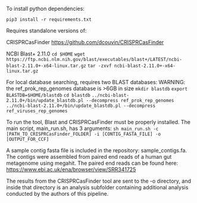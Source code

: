 To install python dependencies:

`pip3 install -r requirements.txt`

Requires standalone versions of:

CRISPRCasFinder
https://github.com/dcouvin/CRISPRCasFinder

NCBI Blast+ 2.11.0
`cd $HOME`
`wget https://ftp.ncbi.nlm.nih.gov/blast/executables/blast+/LATEST/ncbi-blast-2.11.0+-x64-linux.tar.gz`
`tar -zxvf ncbi-blast-2.11.0+-x64-linux.tar.gz`

For local database searching, requires two BLAST databases:
WARNING: the ref_prok_rep_genomes database is >6GB in size
`mkdir blastdb`
`export BLASTDB=$HOME/blastdb`
`cd blastdb`
`../ncbi-blast-2.11.0+/bin/update_blastdb.pl --decompress ref_prok_rep_genomes`
`../ncbi-blast-2.11.0+/bin/update_blastdb.pl --decompress ref_viruses_rep_genomes`

To run the tool, Blast and CRISPRCasFinder must be properly installed.
The main script, main_run.sh, has 3 arguments:
`sh main_run.sh -c [PATH_TO_CRISPRCasFinder_FOLDER] -i [CONTIG_FASTA_FILE] -o [OUTPUT_FOR_CCF]`

A sample contig fasta file is included in the repository: sample_contigs.fa. The contigs were assembled from paired end reads of a human gut metagenome using megahit. The paired end reads can be found here: 
https://www.ebi.ac.uk/ena/browser/view/SRR341725

The results from the CRISPRCasFinder tool are sent to the -o directory, and inside that directory is an analysis subfolder containing additional analysis conducted by the authors of this pipeline.
